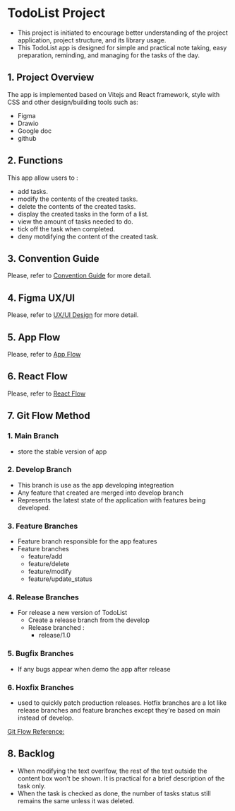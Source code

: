 # TodoList Project 
* This project is initiated to encourage better understanding of the project application, project structure, and its library usage.  
* This TodoList app is designed for simple and practical note taking, easy preparation, reminding, and managing for the tasks of the day.
## 1. Project Overview
The app is implemented based on Vitejs and React framework, style with CSS and other design/building tools such as:
* Figma 
* Drawio
* Google doc
* github

## 2. Functions 
 This app allow users to :
- add tasks.
- modify the contents of the created tasks.
- delete the contents of the created tasks.
- display the created tasks in the form of a list.
- view the amount of tasks needed to do.
- tick off the task when completed. 
- deny motdifying the content of the created task. 

## 3. Convention Guide
Please, refer to [Convention Guide](https://docs.google.com/document/d/1NtNEuOJXdDEH7tYqWRRfo511oPXGJxyLsDcgiqa8E6A/edit) for more detail.

## 4. Figma UX/UI 
Please, refer to [UX/UI Design](https://www.figma.com/file/wF7CGY2asICwHsox5cCVqJ/TodoList-Drafting?type=design&mode=design&t=DVaVQtGlDyJocZMC-0) for more detail.
## 5. App Flow
Please, refer to [App Flow](https://app.diagrams.net/#G1-rkWxa7A2HwNDS-M-sUHxnHJK-CPXNLg)

## 6. React Flow 
Please, refer to [React Flow](https://app.diagrams.net/#G1-rkWxa7A2HwNDS-M-sUHxnHJK-CPXNLg)
## 7. Git Flow Method
### 1. Main Branch
  * store the stable version of app
### 2. Develop Branch
  * This branch is use as the app developing integreation
  * Any feature that created are merged into develop branch
  * Represents the latest state of the application with features being developed.

### 3. Feature Branches 
  * Feature branch responsible for the app features 
  * Feature branches
    * feature/add
    * feature/delete
    * feature/modify
    * feature/update_status 

### 4. Release Branches
 * For release a new version of TodoList
    * Create a release branch from the develop
    * Release branched :
      * release/1.0 

### 5. Bugfix Branches 
* If any bugs appear when demo the app after release 

### 6. Hoxfix Branches
* used to quickly patch production releases. Hotfix branches are a lot like release branches and feature branches except they're based on main instead of develop.

[Git Flow Reference: ](https://www.atlassian.com/git/tutorials/comparing-workflows/gitflow-workflow#:~:text=What%20is%20Gitflow%3F,lived%20branches%20and%20larger%20commits)

## 8. Backlog
- When modifying the text overlfow, the rest of the text outside the content box won't be shown. It is practical for a brief description of the task only.
- When the task is checked as done, the number of tasks status still remains the same unless it was deleted. 





